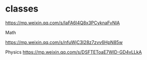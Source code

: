 # classes
https://mp.weixin.qq.com/s/IaFA6l4Q8x3PCyknaFvNlA

Math

https://mp.weixin.qq.com/s/nfuWjC3I28z7zvv6HpN85w

Physics
https://mp.weixin.qq.com/s/DSFTEToaE7WlD-GD4vLLkA
